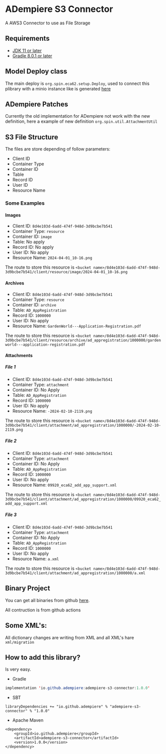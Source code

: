 # ADempiere S3 Connector

A AWS3 Connector to use as File Storage

## Requirements
- [JDK 11 or later](https://adoptium.net/)
- [Gradle 8.0.1 or later](https://gradle.org/install/)

## Model Deploy class
The main deploy is `org.spin.eca62.setup.Deploy`, used to connect this plibrary with a minio instance like is generated [here](https://github.com/adempiere/s3_gateway_rs/blob/main/docker-compose/docker-compose-develop.yml)

## ADempiere Patches
Currently the old implementation for ADempiere not work with the new definition, here a example of new definition `org.spin.util.AttachmentUtil`

## S3 File Structure

The files are store depending of follow parameters:

- Client ID
- Container Type
- Container ID
- Table
- Record ID
- User ID
- Resource Name

### Some Examples

#### Images

- Client ID: `8d4e103d-6add-474f-948d-3d9bcbe7b541`
- Container Type: `resource`
- Container ID: `image`
- Table: No apply
- Record ID: No apply
- User ID: No apply
- Resource Name: `2024-04-01_10-16.png`

The route to store this resource is `<bucket name>/8d4e103d-6add-474f-948d-3d9bcbe7b541/client/resource/image/2024-04-01_10-16.png`

#### Archives

- Client ID: `8d4e103d-6add-474f-948d-3d9bcbe7b541`
- Container Type: `resource`
- Container ID: `archive`
- Table: `AD_AppRegistration`
- Record ID: `1000000`
- User ID: No apply
- Resource Name: `GardenWorld---Application-Registration.pdf`

The route to store this resource is `<bucket name>/8d4e103d-6add-474f-948d-3d9bcbe7b541/client/resource/archive/ad_appregistration/1000000/gardenworld---application-registration.pdf`

#### Attachments

##### File 1
  - Client ID: `8d4e103d-6add-474f-948d-3d9bcbe7b541`
  - Container Type: `attachment`
  - Container ID: No Apply
  - Table: `AD_AppRegistration`
  - Record ID: `1000000`
  - User ID: No apply
  - Resource Name: `-2024-02-10-2119.png`

The route to store this resource is `<bucket name>/8d4e103d-6add-474f-948d-3d9bcbe7b541/client/attachment/ad_appregistration/1000000/-2024-02-10-2119.png`

##### File 2
  - Client ID: `8d4e103d-6add-474f-948d-3d9bcbe7b541`
  - Container Type: `attachment`
  - Container ID: No Apply
  - Table: `AD_AppRegistration`
  - Record ID: `1000000`
  - User ID: No apply
  - Resource Name: `09920_eca62_add_app_support.xml`

The route to store this resource is `<bucket name>/8d4e103d-6add-474f-948d-3d9bcbe7b541/client/attachment/ad_appregistration/1000000/09920_eca62_add_app_support.xml`

##### File 3
  - Client ID: `8d4e103d-6add-474f-948d-3d9bcbe7b541`
  - Container Type: `attachment`
  - Container ID: No Apply
  - Table: `AD_AppRegistration`
  - Record ID: `1000000`
  - User ID: No apply
  - Resource Name: `a.xml`

The route to store this resource is `<bucket name>/8d4e103d-6add-474f-948d-3d9bcbe7b541/client/attachment/ad_appregistration/1000000/a.xml`

## Binary Project

You can get all binaries from github [here](https://central.sonatype.com/artifact/io.github.adempiere/adempiere-s3-connector/1.0.0).

All contruction is from github actions


## Some XML's:

All dictionary changes are writing from XML and all XML's hare `xml/migration`


## How to add this library?

Is very easy.

- Gradle

```Java
implementation 'io.github.adempiere:adempiere-s3-connector:1.0.0'
```

- SBT

```
libraryDependencies += "io.github.adempiere" % "adempiere-s3-connector" % "1.0.0"
```

- Apache Maven

```
<dependency>
    <groupId>io.github.adempiere</groupId>
    <artifactId>adempiere-s3-connector</artifactId>
    <version>1.0.0</version>
</dependency>
```